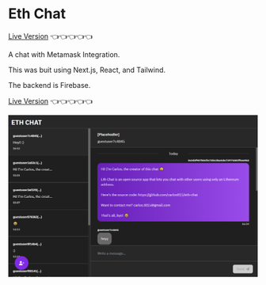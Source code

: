 # Eth Chat

[Live Version](https://eth-chat.vercel.app/) 👈👈👈👈👈

A chat with Metamask Integration.

This was buit using Next.js, React, and Tailwind.

The backend is Firebase.

[Live Version](https://eth-chat.vercel.app/) 👈👈👈👈👈

![Deploy with Vercel](https://raw.githubusercontent.com/carlos815/eth-chat/main/readme/screenshot.png)


